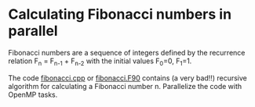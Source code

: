# Calculating Fibonacci numbers in parallel

Fibonacci numbers are a sequence of integers defined by the recurrence 
relation 
 F<sub>n</sub> = F<sub>n-1</sub> + F<sub>n-2</sub>
with the initial values F<sub>0</sub>=0, F<sub>1</sub>=1.

The code [fibonacci.cpp](fibonacci.cpp) or [fibonacci.F90](fibonacci.F90)
contains (a very bad!!) recursive algorithm for calculating a
Fibonacci number n. Parallelize the code with OpenMP tasks.
